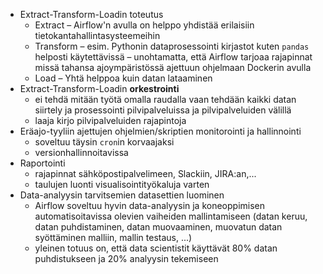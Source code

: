 * Extract-Transform-Loadin toteutus
   - Extract – Airflow'n avulla on helppo yhdistää erilaisiin tietokantahallintasysteemeihin
   - Transform – esim. Pythonin dataprosessointi kirjastot kuten `pandas` helposti käytettävissä – unohtamatta, että Airflow tarjoaa rajapinnat missä tahansa ajoympäristössä ajettuun ohjelmaan Dockerin avulla
   - Load – Yhtä helppoa kuin datan lataaminen
* Extract-Transform-Loadin **orkestrointi**
    - ei tehdä mitään työtä omalla raudalla vaan tehdään kaikki datan siirtely ja prosessointi pilvipalveluissa ja pilvipalveluiden välillä
    - laaja kirjo pilvipalveluiden rajapintoja
* Eräajo-tyyliin ajettujen ohjelmien/skriptien monitorointi ja hallinnointi
    - soveltuu täysin `cron`in korvaajaksi
    - versionhallinnoitavissa
* Raportointi
    - rajapinnat sähköpostipalvelimeen, Slackiin, JIRA:an,...
    - taulujen luonti visualisointityökaluja varten
* Data-analyysin tarvitsemien datasettien luominen
   - Airflow soveltuu hyvin data-analyysin ja koneoppimisen automatisoitavissa olevien vaiheiden mallintamiseen (datan keruu, datan puhdistaminen, datan muovaaminen, muovatun datan syöttäminen malliin, mallin testaus, ...)
   - yleinen totuus on, että data scientistit käyttävät 80% datan puhdistukseen ja 20% analyysin tekemiseen